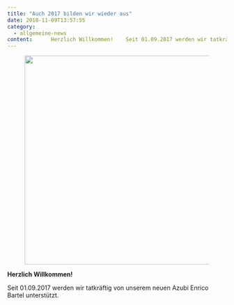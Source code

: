 ```yaml
---
title: "Auch 2017 bilden wir wieder aus"
date: 2018-11-09T13:57:55
category:
  - allgemeine-news
content:      Herzlich Willkommen!    Seit 01.09.2017 werden wir tatkräftig von unserem neuen Azubi Enrico Bartel unterstützt. 
---
```


<figure class="wp-block-image size-large"><img loading="lazy" width="640" height="480" src="/ausbildung-pfaff-gmbh-waldkirch.jpg" alt="" class="wp-image-653" srcset="/ausbildung-pfaff-gmbh-waldkirch.jpg 640w, /ausbildung-pfaff-gmbh-waldkirch-300x225.jpg 300w" sizes="(max-width: 640px) 100vw, 640px" /></figure>



<p><strong>Herzlich Willkommen!</strong></p>



<p>Seit 01.09.2017 werden wir tatkräftig von unserem neuen Azubi Enrico Bartel unterstützt.</p>
